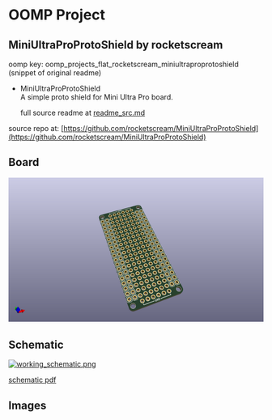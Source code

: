 # OOMP Project  
## MiniUltraProProtoShield  by rocketscream  
  
oomp key: oomp_projects_flat_rocketscream_miniultraproprotoshield  
(snippet of original readme)  
  
- MiniUltraProProtoShield  
A simple proto shield for Mini Ultra Pro board.  
  
  full source readme at [readme_src.md](readme_src.md)  
  
source repo at: [https://github.com/rocketscream/MiniUltraProProtoShield](https://github.com/rocketscream/MiniUltraProProtoShield)  
## Board  
  
[![working_3d.png](working_3d_600.png)](working_3d.png)  
## Schematic  
  
[![working_schematic.png](working_schematic_600.png)](working_schematic.png)  
  
[schematic pdf](working_schematic.pdf)  
## Images  
